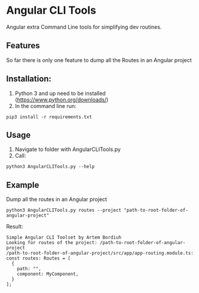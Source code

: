 # Angular CLI Tools
Angular extra Command Line tools for simplifying dev routines.

## Features
So far there is only one feature to dump all the Routes in an Angular project

## Installation:
1. Python 3 and up need to be installed (https://www.python.org/downloads/)
2. In the command line run:
```
pip3 install -r requirements.txt
``` 

## Usage
1. Navigate to folder with AngularCLITools.py
2. Call: 
```
python3 AngularCLITools.py --help
```

## Example
Dump all the routes in an Angular project
```
python3 AngularCLITools.py routes --project "path-to-root-folder-of-angular-project"
```
Result:
```
Simple Angular CLI Toolset by Artem Bordiuh
Looking for routes of the project: /path-to-root-folder-of-angular-project
/path-to-root-folder-of-angular-project/src/app/app-routing.module.ts: 
const routes: Routes = [
  {
    path: "",
    component: MyComponent,
  }
];
```
